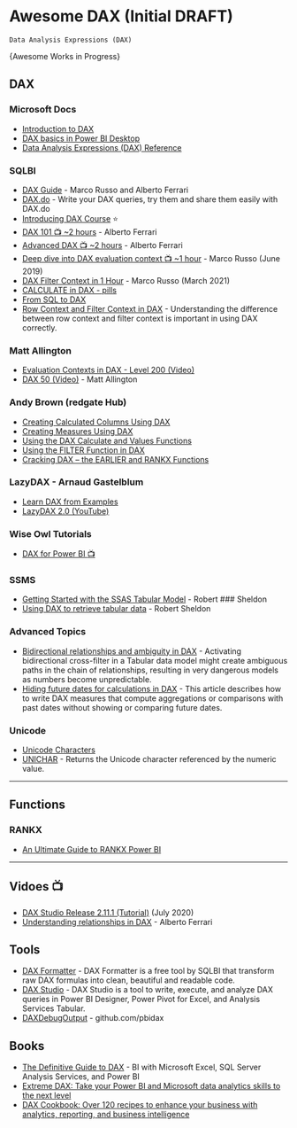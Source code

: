 # Awesome DAX (Initial DRAFT)
`Data Analysis Expressions (DAX)`

{Awesome Works in Progress}

## DAX
### Microsoft Docs
* [Introduction to DAX](https://docs.microsoft.com/en-us/power-bi/guided-learning/introductiontodax)
* [DAX basics in Power BI Desktop](https://docs.microsoft.com/en-us/power-bi/desktop-quickstart-learn-dax-basics)
* [Data Analysis Expressions (DAX) Reference](https://docs.microsoft.com/en-us/dax/data-analysis-expressions-dax-reference)
### SQLBI 
* [DAX Guide](https://dax.guide/) - Marco Russo and Alberto Ferrari
* [DAX.do](https://dax.do/) - Write your DAX queries, try them and share them easily with DAX.do
* [Introducing DAX Course](https://www.sqlbi.com/p/introducing-dax-video-course/) :star:
* [DAX 101 :tv: ~2 hours](https://www.youtube.com/watch?v=klQAZLr5vxA) - Alberto Ferrari
* [Advanced DAX :tv: ~2 hours](https://www.youtube.com/watch?v=6ncHnWMEdic) - Alberto Ferrari
* [Deep dive into DAX evaluation context :tv: ~1 hour](https://youtu.be/teYwjHkCEm0) - Marco Russo (June 2019)
* [DAX Filter Context in 1 Hour](https://www.youtube.com/watch?v=hZd9EgUR7Do) - Marco Russo (March 2021)
* [CALCULATE in DAX - pills](https://www.youtube.com/watch?v=Tk-7gBt9CDE&list=PLU6II7MW-aiIees6mrPfdjt9c8noi7P66)
* [From SQL to DAX](https://www.sqlbi.com/?s=%22from%20sql%20to%20dax%22&type=post)
* [Row Context and Filter Context in DAX](https://www.sqlbi.com/articles/row-context-and-filter-context-in-dax) - Understanding the difference between row context and filter context is important in using DAX correctly.
### Matt Allington
* [Evaluation Contexts in DAX - Level 200 (Video)](https://www.youtube.com/watch?v=1yWLhxYoq88)
* [DAX 50 (Video)](https://exceleratorbi.com.au/my-mdis-presentations) - Matt Allington
### Andy Brown (redgate Hub)
* [Creating Calculated Columns Using DAX](https://www.red-gate.com/simple-talk/sql/bi/creating-calculated-columns-using-dax/)
* [Creating Measures Using DAX](https://www.red-gate.com/simple-talk/sql/bi/creating-measures-using-dax/)
* [Using the DAX Calculate and Values Functions](https://www.red-gate.com/simple-talk/sql/bi/using-the-dax-calculate-and-values-functions/)
* [Using the FILTER Function in DAX](https://www.red-gate.com/simple-talk/sql/bi/using-the-filter-function-in-dax/)
* [Cracking DAX – the EARLIER and RANKX Functions](https://www.red-gate.com/simple-talk/sql/bi/cracking-dax-the-earlier-and-rankx-functions/)
### LazyDAX - Arnaud Gastelblum
* [Learn DAX from Examples](https://github.com/arnaudgastelblum/LazyDAX)
* [LazyDAX 2.0 (YouTube)](https://www.youtube.com/watch?v=cnPDlJqjBYE)
### Wise Owl Tutorials
* [DAX for Power BI :tv:](https://www.youtube.com/playlist?list=PLNIs-AWhQzclPj5BGcckuyrOVqRD-7rIX) 
### SSMS
* [Getting Started with the SSAS Tabular Model](https://www.red-gate.com/simple-talk/sql/reporting-services/getting-started-with-the-ssas-tabular-model-/) - Robert ### Sheldon
* [Using DAX to retrieve tabular data](https://www.red-gate.com/simple-talk/sql/reporting-services/using-dax-to-retrieve-tabular-data) - Robert Sheldon
### Advanced Topics
* [Bidirectional relationships and ambiguity in DAX](https://www.sqlbi.com/articles/bidirectional-relationships-and-ambiguity-in-dax/) - Activating bidirectional cross-filter in a Tabular data model might create ambiguous paths in the chain of relationships, resulting in very dangerous models as numbers become unpredictable. 
* [Hiding future dates for calculations in DAX](https://www.sqlbi.com/articles/hiding-future-dates-for-calculations-in-dax/) - This article describes how to write DAX measures that compute aggregations or comparisons with past dates without showing or comparing future dates.
### Unicode
* [Unicode Characters](https://www.compart.com/en/unicode/) 
* [UNICHAR](https://docs.microsoft.com/en-us/dax/unichar-function-dax) - Returns the Unicode character referenced by the numeric value.

-----
## Functions
### RANKX
* [An Ultimate Guide to RANKX Power BI](https://blog.coupler.io/power-bi-rankx/)


-----

## Vidoes :tv:
* [DAX Studio Release 2.11.1 (Tutorial)](https://www.youtube.com/watch?v=944Bc6QkKk4) (July 2020)
* [Understanding relationships in DAX](https://www.sqlbi.com/tv/understanding-relationships-in-power-bi) - Alberto Ferrari

## Tools
* [DAX Formatter](https://www.sqlbi.com/tools/dax-formatter) - DAX Formatter is a free tool by SQLBI that transform raw DAX formulas into clean, beautiful and readable code.
* [DAX Studio](https://www.sqlbi.com/tools/dax-studio/) - DAX Studio is a tool to write, execute, and analyze DAX queries in Power BI Designer, Power Pivot for Excel, and Analysis Services Tabular.
* [DAXDebugOutput](https://github.com/pbidax/DAXDebugOutput) - github.com/pbidax

## Books
* [The Definitive Guide to DAX](https://amzn.to/2E7kaE5) - BI with Microsoft Excel, SQL Server Analysis Services, and Power BI
* [Extreme DAX: Take your Power BI and Microsoft data analytics skills to the next level](https://www.amazon.com/dp/B09NW319HB)
* [DAX Cookbook: Over 120 recipes to enhance your business with analytics, reporting, and business intelligence](https://www.amazon.com/DAX-Cookbook-analytics-reporting-intelligence-ebook/dp/B085RM7C9J)
